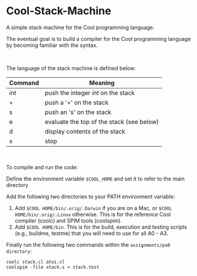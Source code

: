 # Cool-Stack-Machine
A simple stack machine for the Cool programming language.

The eventual goal is to build a compiler for the Cool programming language by becoming familiar with the syntax.

<br>

The language of the stack machine is defined below:

| Command | Meaning                                   |
| ------- | ----------------------------------------- |
| *int*   | push the integer *int* on the stack       |
| +       | push a '+' on the stack                   |
| s       | push an 's' on the stack                  |
| e       | evaluate the top of the stack (see below) |
| d       | display contents of the stack             |
| x       | stop                                      | 

<br>

To compile and run the code:

Define the environment variable ```$COOL_HOME``` and set it to refer to the main directory

Add the following two directories to your PATH environment variable:
1. Add ```$COOL HOME/bin/.orig/.Darwin``` if you are on a Mac, or ```$COOL HOME/bin/.orig/.Linux```
otherwise. This is for the reference Cool compiler (coolc) and SPIM tools (coolspim).
2. Add ```$COOL HOME/bin```. This is for the build, execution and testing scripts (e.g., buildme, testme)
that you will need to use for all A0 - A3.

Finally run the following two commands within the ```assignments/pa0 directory```:
```
coolc stack.cl atoi.cl
coolspim -file stack.s < stack.test
```



